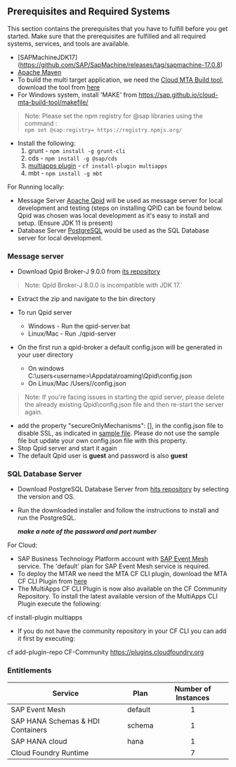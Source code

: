 ## Prerequisites and Required Systems
This section contains the prerequisites that you have to fulfill before you get started. Make sure that the prerequisites are fulfilled and all required systems, services, and tools are available. 

* [SAPMachineJDK17] (https://github.com/SAP/SapMachine/releases/tag/sapmachine-17.0.8)
* [Apache Maven](https://maven.apache.org/)
* To build the multi target application, we need the [Cloud MTA Build tool](https://sap.github.io/cloud-mta-build-tool/), download the tool from [here](https://sap.github.io/cloud-mta-build-tool/download/)
* For Windows system, install 'MAKE' from https://sap.github.io/cloud-mta-build-tool/makefile/
>Note: Please set the npm registry for @sap libraries using the command :  
`npm set @sap:registry= https://registry.npmjs.org/`
* Install the following:
	1. grunt 	- `npm install -g grunt-cli`
	2. cds	 	- `npm install -g @sap/cds`
	3. [multiapps plugin](https://github.com/cloudfoundry-incubator/multiapps-cli-plugin) - `cf install-plugin multiapps`  
	4. mbt         -  `npm install -g mbt`

For Running locally:
* Message Server
  [Apache Qpid](https://qpid.apache.org/) will be used as message server for local development and testing (steps on installing QPID can be found below. Qpid was chosen was local development as it's easy to install and setup. (Ensure JDK 11 is present)
* Database Server
  [PostgreSQL](https://www.postgresql.org/) would be used as the SQL Database server for local development.


### Message server

* Download Qpid Broker-J 9.0.0 from [its repository](https://qpid.apache.org/releases/qpid-broker-j-9.0.0/)

>Note: Qpid Broker-J 8.0.0 is incompatible with JDK 17.`  
* Extract the zip and navigate to the bin directory
* To run Qpid server
     - Windows - Run the qpid-server.bat
     - Linux/Mac - Run ./qpid-server

* On the first run a qpid-broker a default config.json will be generated in your user directory
  * On windows C:\users\<username>\Appdata\roaming\Qpid\config.json
  * On Linux/Mac /Users/<username>/config.json
	
>Note: If you're facing issues in starting the qpid server, please delete the already existing Qpid\config.json file and then re-start the server again.
		
* add the property "secureOnlyMechanisms": [], in the config.json file to disable SSL, as indicated in [sample file](https://github.com/SAP-samples/cloud-espm-cloud-native/blob/master/documentation/config.json#L9). Please do not use the sample file but update your own config.json file with this property.
* Stop Qpid server and start it again
* The default Qpid user is <b>guest</b> and password is also <b>guest</b>

### SQL Database Server

* Download PostgreSQL Database Server from [hits repository](https://www.enterprisedb.com/downloads/postgres-postgresql-downloads) by selecting the version and OS.
* Run the downloaded installer and follow the instructions to install and run the PostgreSQL.

	*<b>make a note of the password and port number</b>*
	

For Cloud:

* SAP Business Technology Platform account with [SAP Event Mesh](https://help.sap.com/viewer/product/SAP_ENTERPRISE_MESSAGING/Cloud/en-US) service. The 'default' plan for SAP Event Mesh service is required.
* To deploy the MTAR we need the MTA CF CLI plugin, download the MTA CF CLI Plugin from [here](https://tools.hana.ondemand.com/#cloud)
* The MultiApps CF CLI Plugin is now also available on the CF Community Repository. To install the latest available version of the MultiApps CLI Plugin execute the following:

cf install-plugin multiapps

* If you do not have the community repository in your CF CLI you can add it first by executing:

cf add-plugin-repo CF-Community https://plugins.cloudfoundry.org
	
### Entitlements
	
| Service                                  | Plan       | Number of Instances |
|------------------------------------------|------------|:-------------------:|
| SAP Event Mesh                           | default    |          1          |
| SAP HANA Schemas & HDI Containers        | schema     |          1          |
| SAP HANA cloud                           | hana       |          1          |
| Cloud Foundry Runtime                    |            |          7          |		
